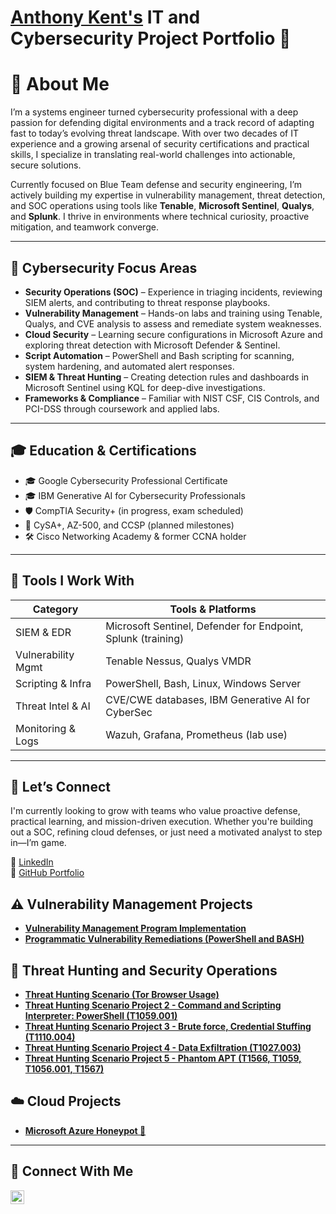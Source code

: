 # <a href="https://www.linkedin.com/in/akentitpro/">Anthony Kent's</a> IT and Cybersecurity Project Portfolio 🔐

# 👋 About Me

I’m a systems engineer turned cybersecurity professional with a deep passion for defending digital environments and a track record of adapting fast to today’s evolving threat landscape. With over two decades of IT experience and a growing arsenal of security certifications and practical skills, I specialize in translating real-world challenges into actionable, secure solutions.

Currently focused on Blue Team defense and security engineering, I’m actively building my expertise in vulnerability management, threat detection, and SOC operations using tools like **Tenable**, **Microsoft Sentinel**, **Qualys**, and **Splunk**. I thrive in environments where technical curiosity, proactive mitigation, and teamwork converge.

---

## 🔐 Cybersecurity Focus Areas

- **Security Operations (SOC)** – Experience in triaging incidents, reviewing SIEM alerts, and contributing to threat response playbooks.  
- **Vulnerability Management** – Hands-on labs and training using Tenable, Qualys, and CVE analysis to assess and remediate system weaknesses.  
- **Cloud Security** – Learning secure configurations in Microsoft Azure and exploring threat detection with Microsoft Defender & Sentinel.  
- **Script Automation** – PowerShell and Bash scripting for scanning, system hardening, and automated alert responses.  
- **SIEM & Threat Hunting** – Creating detection rules and dashboards in Microsoft Sentinel using KQL for deep-dive investigations.  
- **Frameworks & Compliance** – Familiar with NIST CSF, CIS Controls, and PCI-DSS through coursework and applied labs.

---

## 🎓 Education & Certifications

- 🎓 Google Cybersecurity Professional Certificate  
- 🎓 IBM Generative AI for Cybersecurity Professionals  
- 🛡️ CompTIA Security+ (in progress, exam scheduled)  
- 🧠 CySA+, AZ-500, and CCSP (planned milestones)  
- 🛠️ Cisco Networking Academy & former CCNA holder  

---

## 🔧 Tools I Work With

| Category           | Tools & Platforms |
|--------------------|-------------------|
| SIEM & EDR         | Microsoft Sentinel, Defender for Endpoint, Splunk (training) |
| Vulnerability Mgmt | Tenable Nessus, Qualys VMDR |
| Scripting & Infra  | PowerShell, Bash, Linux, Windows Server |
| Threat Intel & AI  | CVE/CWE databases, IBM Generative AI for CyberSec |
| Monitoring & Logs  | Wazuh, Grafana, Prometheus (lab use) |

---

## 🤝 Let’s Connect

I'm currently looking to grow with teams who value proactive defense, practical learning, and mission-driven execution. Whether you're building out a SOC, refining cloud defenses, or just need a motivated analyst to step in—I’m game.

🔗 [LinkedIn](https://www.linkedin.com/in/akentitpro/)  
📁 [GitHub Portfolio](https://github.com/AnthonyKSec)

## ⚠️ Vulnerability Management Projects

- **[Vulnerability Management Program Implementation](https://github.com/AnthonyKSec/vulnerability-management-program/tree/main)**
- **[Programmatic Vulnerability Remediations (PowerShell and BASH)](https://github.com/AnthonyKSec/programmatic-vulnerability-remediations)**

## 🚨 Threat Hunting and Security Operations

- **[Threat Hunting Scenario (Tor Browser Usage)](https://github.com/AnthonyKSec/threat-hunting-scenario-tor)**
- **[Threat Hunting Scenario Project 2 - Command and Scripting Interpreter: PowerShell (T1059.001)](https://github.com/AnthonyKSec/Threat-Hunting-T1059)**
- **[Threat Hunting Scenario Project 3 - Brute force, Credential Stuffing (T1110.004)](https://github.com/AnthonyKSec/Threat-Hunting-Cridential-Stuffing)**
- **[Threat Hunting Scenario Project 4 - Data Exfiltration (T1027.003)](https://github.com/AnthonyKSec/Threat-Hunting-Data-Exfiltration)**
- **[Threat Hunting Scenario Project 5 - Phantom APT (T1566, T1059, T1056.001, T1567)](https://github.com/AnthonyKSec/Threat-Hunting-Phantom-Hackers-APT)**

## ☁️ Cloud Projects
- **[Microsoft Azure Honeypot 🍯](https://github.com/AnthonyKSec/Azure-Honeypot)**

<hr/>

## 🤳 Connect With Me

[<img align="left" alt="___________ | LinkedIn" width="22px" src="https://cdn.jsdelivr.net/npm/simple-icons@v3/icons/linkedin.svg" />][linkedin]

[linkedin]: https://www.linkedin.com/in/akentitpro/___________

<!--
<img width="35" alt="image" src="https://github.com/user-attachments/assets/2f41c7cd-5ea8-4475-b451-a37161b6c3fb"> 
<img width="35" alt="image" src="https://github.com/user-attachments/assets/77649969-9910-4994-8b96-74a116cfb2a8">
-->
